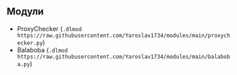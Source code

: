 ## Модули
- ProxyChecker (```.dlmod https://raw.githubusercontent.com/Yaroslav1734/modules/main/proxychecker.py```)
- Balaboba (```.dlmod https://raw.githubusercontent.com/Yaroslav1734/modules/main/balaboba.py```)
